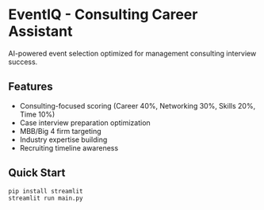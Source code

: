 # EventIQ - Consulting Career Assistant

AI-powered event selection optimized for management consulting interview success.

## Features
- Consulting-focused scoring (Career 40%, Networking 30%, Skills 20%, Time 10%)
- Case interview preparation optimization
- MBB/Big 4 firm targeting
- Industry expertise building
- Recruiting timeline awareness

## Quick Start
```bash
pip install streamlit
streamlit run main.py
